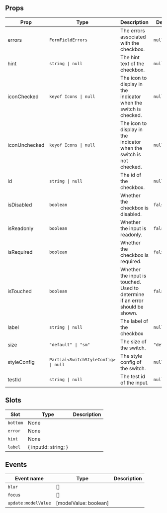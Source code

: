 <!-- This file is automatically generated, do not edit manually. -->


## Props

| Prop | Type | Description | Default |
| ---- | ---- | ----------- | ------- |
| errors | `FormFieldErrors` | The errors associated with the checkbox. | `null` |
| hint | `string \| null` | The hint text of the checkbox. | `null` |
| iconChecked | `keyof Icons \| null` | The icon to display in the indicator when the switch is checked. | `null` |
| iconUnchecked | `keyof Icons \| null` | The icon to display in the indicator when the switch is not checked. | `null` |
| id | `string \| null` | The id of the checkbox. | `null` |
| isDisabled | `boolean` | Whether the checkbox is disabled. | `false` |
| isReadonly | `boolean` | Whether the input is readonly. | `false` |
| isRequired | `boolean` | Whether the checkbox is required. | `false` |
| isTouched | `boolean` | Whether the input is touched. Used to determine if an error should be shown. | `false` |
| label | `string \| null` | The label of the checkbox | `null` |
| size | `"default" \| "sm"` | The size of the switch. | `"default"` |
| styleConfig | `Partial<SwitchStyleConfig> \| null` | The style config of the switch. | `null` |
| testId | `string \| null` | The test id of the input. | `null` |


## Slots

| Slot | Type | Description |
| --------- | ---- | ----------- |
| `bottom` | None |  |
| `error` | None |  |
| `hint` | None |  |
| `label` | \{ inputId: string; \} |  |


## Events

| Event name | Type | Description |
| ---------- | ---- | ----------- |
| `blur` | [] |  |
| `focus` | [] |  |
| `update:modelValue` | [modelValue: boolean] |  |

